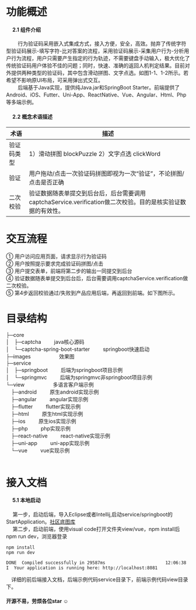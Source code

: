 # 功能概述

#### &emsp; 2.1 组件介绍

&emsp;&emsp;
行为验证码采用嵌入式集成方式，接入方便，安全，高效。抛弃了传统字符型验证码展示-填写字符-比对答案的流程，采用验证码展示-采集用户行为-分析用户行为流程，用户只需要产生指定的行为轨迹，不需要键盘手动输入，极大优化了传统验证码用户体验不佳的问题；同时，快速、准确的返回人机判定结果。目前对外提供两种类型的验证码，其中包含滑动拼图、文字点选。如图1-1、1-2所示。若希望不影响原UI布局，可采用弹出式交互。<br>
&emsp;&emsp; 后端基于Java实现，提供纯Java.jar和SpringBoot
Starter。前端提供了Android、iOS、Futter、Uni-App、ReactNative、Vue、Angular、Html、Php等多端示例。<br>

#### &emsp; 2.2 概念术语描述

| 术语    | 描述                                                                  |
|-------|---------------------------------------------------------------------|
| 验证码类型 | 1）滑动拼图 blockPuzzle  2）文字点选 clickWord                                |
| 验证    | 用户拖动/点击一次验证码拼图即视为一次“验证”，不论拼图/点击是否正确                                 |
| 二次校验  | 验证数据随表单提交到后台后，后台需要调用captchaService.verification做二次校验。目的是核实验证数据的有效性。 |

# 交互流程

① 用户访问应用页面，请求显示行为验证码<br>
② 用户按照提示要求完成验证码拼图/点击<br>
③ 用户提交表单，前端将第二步的输出一同提交到后台<br>
④ 验证数据随表单提交到后台后，后台需要调用captchaService.verification做二次校验。<br>
⑤ 第4步返回校验通过/失败到产品应用后端，再返回到前端。如下图所示。

# 目录结构

├─core<br>
│&emsp;├─captcha &emsp;&emsp; java核心源码<br>
│&emsp;└─captcha-spring-boot-starter &emsp;&emsp; springboot快速启动<br>
├─images &emsp;&emsp;&emsp;&emsp;&emsp; 效果图<br>
├─service<br>
│&emsp;├─springboot &emsp;&emsp; 后端为springboot项目示例<br>
│&emsp;└─springmvc &emsp;&emsp; 后端为springmvc非springboot项目示例<br>
└─view &emsp;&emsp;&emsp;&emsp;&emsp; 多语言客户端示例<br>
&emsp;├─android &emsp;&emsp; 原生android实现示例<br>
&emsp;├─angular &emsp;&emsp; angular实现示例<br>
&emsp;├─flutter &emsp;&emsp; flutter实现示例<br>
&emsp;├─html &emsp;&emsp; 原生html实现示例<br>
&emsp;├─ios &emsp;&emsp; 原生ios实现示例<br>
&emsp;├─php &emsp;&emsp; php实现示例<br>
&emsp;├─react-native &emsp;&emsp; react-native实现示例<br>
&emsp;├─uni-app &emsp;&emsp; uni-app实现示例<br>
&emsp;└─vue &emsp;&emsp; vue实现示例<br>
&emsp;

# 接入文档

#### &emsp; 5.1 本地启动

&emsp;
第一步，启动后端，导入Eclipse或者Intellij,启动service/springboot的StartApplication。[社区底图库](https://gitee.com/anji-plus/AJ-Captcha-Images)<br>
&emsp; 第二步，启动前端，使用visual code打开文件夹view/vue，npm install后npm run dev，浏览器登录<br>

``` node
npm install
npm run dev

DONE  Compiled successfully in 29587ms                       12:06:38
I  Your application is running here: http://localhost:8081
```

&emsp;详细的前后端接入文档，后端示例代码service目录下，前端示例代码view目录下。

#### 开源不易，劳烦各位star ☺


